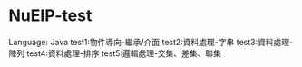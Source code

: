 # NuEIP-test
Language: Java
test1:物件導向-繼承/介面
test2:資料處理-字串
test3:資料處理-陣列
test4:資料處理-排序
test5:邏輯處理-交集、差集、聯集

